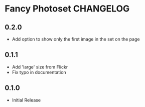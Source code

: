 # Fancy Photoset CHANGELOG

## 0.2.0

* Add option to show only the first image in the set on the page

## 0.1.1

* Add 'large' size from Flickr
* Fix typo in documentation

## 0.1.0

* Initial Release